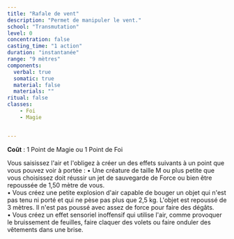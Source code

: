 ```yaml
---
title: "Rafale de vent"
description: "Permet de manipuler le vent."
school: "Transmutation"
level: 0
concentration: false
casting_time: "1 action"
duration: "instantanée"
range: "9 mètres"
components:
  verbal: true
  somatic: true
  material: false
  materials: ""
ritual: false
classes:
    - Foi
    - Magie


---
```

**Coût** : 1 Point de Magie ou 1 Point de Foi  

Vous saisissez l'air et l'obligez à créer un des effets suivants à un point que vous pouvez voir à portée :
• Une créature de taille M ou plus petite que vous choisissez doit réussir un jet de sauvegarde de Force ou bien être repoussée de 1,50 mètre de vous.	 
• Vous créez une petite explosion d'air capable de bouger un objet qui n'est pas tenu ni porté et qui ne pèse pas plus que 2,5 kg. L'objet est repoussé de 3 mètres. Il n'est pas poussé avec assez de force pour faire des dégâts.	  
• Vous créez un effet sensoriel inoffensif qui utilise l'air, comme provoquer le bruissement de feuilles, faire claquer des volets ou faire onduler des vêtements dans une brise.	   
